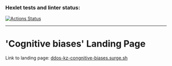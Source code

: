### Hexlet tests and linter status:
[![Actions Status](https://github.com/ddos-kaz/layout-designer-project-lvl1/workflows/hexlet-check/badge.svg)](https://github.com/ddos-kaz/layout-designer-project-lvl1/actions)

---
# 'Cognitive biases' Landing Page
Link to landing page: [ddos-kz-congnitive-biases.surge.sh](http://ddos-kz-congnitive-biases.surge.sh "Cognitive biases")
